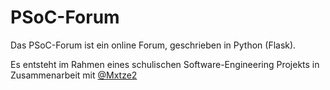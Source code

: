 # PSoC-Forum
Das PSoC-Forum ist ein online Forum, geschrieben in Python (Flask).

Es entsteht im Rahmen eines schulischen Software-Engineering Projekts in Zusammenarbeit mit [@Mxtze2](https://github.com/Mxtze2)
